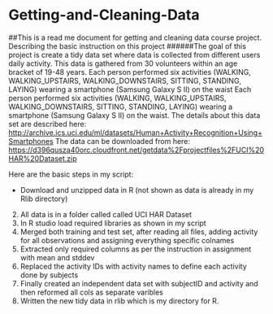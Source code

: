 # Getting-and-Cleaning-Data
##This is a read me document for getting and cleaning data course project. Describing the basic instruction on this project
######The goal of this project is create a tidy data set where data is collected from different users daily activity. This data is gathered from 30 volunteers within an age bracket of 19-48 years. Each person performed six activities (WALKING, WALKING_UPSTAIRS, WALKING_DOWNSTAIRS, SITTING, STANDING, LAYING) wearing a smartphone (Samsung Galaxy S II) on the waist
Each person performed six activities (WALKING, WALKING_UPSTAIRS, WALKING_DOWNSTAIRS, SITTING, STANDING, LAYING) wearing a smartphone (Samsung Galaxy S II) on the waist. 
The details about this data set are described here: 
http://archive.ics.uci.edu/ml/datasets/Human+Activity+Recognition+Using+Smartphones
The data can be downloaded from here:
https://d396qusza40orc.cloudfront.net/getdata%2Fprojectfiles%2FUCI%20HAR%20Dataset.zip 

Here are the basic steps in my script:
*  Download and unzipped data in R (not shown as data is already in my Rlib directory)
2.  All data is in a folder called called UCI HAR Dataset
3.  In R studio load required libraries as shown in my script
4.  Merged both training and test set, after reading all files, adding activity for all observations and assigning everything specific colnames
5.  Extracted only required columns as per the instruction in assignment with mean and stddev
6.  Replaced the activity IDs with activity names to define each activity done by subjects
7.  Finally created an independent data set with subjectID and activity and then reformed all cols as separate varibles
8.  Written the new tidy data in rlib which is my directory for R.


